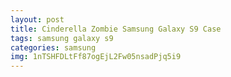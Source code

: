 ```yaml
---
layout: post
title: Cinderella Zombie Samsung Galaxy S9 Case
tags: samsung galaxy s9
categories: samsung
img: 1nTSHFDLtFf87ogEjL2Fw05nsadPjq5i9
---
```


